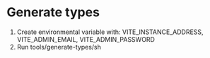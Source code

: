 # Generate types

1. Create environmental variable with:
   VITE_INSTANCE_ADDRESS, VITE_ADMIN_EMAIL, VITE_ADMIN_PASSWORD
2. Run tools/generate-types/sh
